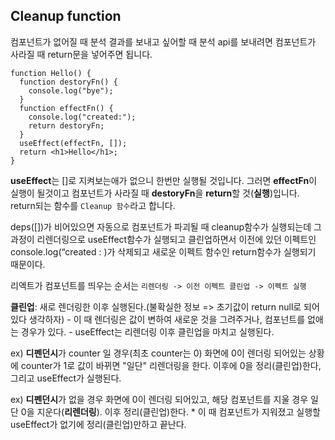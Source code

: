 ## Cleanup function

컴포넌트가 없어질 때 분석 결과를 보내고 싶어할 때 분석 api를 보내려면 컴포넌트가 사라질 때 return문을 넣어주면 됩니다.

```react
function Hello() {
  function destoryFn() {
    console.log("bye");
  }
  function effectFn() {
    console.log("created:");
    return destoryFn;
  }
  useEffect(effectFn, []);
  return <h1>Hello</h1>;
}
```

**useEffect**는 []로 지켜보는애가 없으니 한번만 실행될 것입니다. 그러면 **effectFn**이 실행이 될것이고 컴포넌트가 사라질 때 **destoryFn**을 **return**할 것(**실행**)입니다. return되는 함수를 `Cleanup 함수`라고 합니다.

deps([])가 비어있으면 자동으로 컴포넌트가 파괴될 때 cleanup함수가 실행되는데 그 과정이 리렌더링으로 useEffect함수가 실행되고 클린업하면서 이전에 있던 이펙트인 console.log(“created : )가 삭제되고 새로운 이펙트 함수인 return함수가 실행되기 때문이다.

리엑트가 컴포넌트를 띄우는 순서는 `리렌더링 -> 이전 이펙트 클린업 -> 이펙트 실행`

**클린업**: 새로 렌더링한 이후 실행된다.(불확실한 정보 => 초기값이 return null로 되어있다 생각하자)
\- 이 때 렌더링은 값이 변하여 새로운 것을 그려주거나, 컴포넌트를 없애는 경우가 있다.
\- useEffect는 리렌더링 이후 클린업을 마치고 실행된다.

ex) **디펜던시**가 counter 일 경우(최초 counter는 0)
화면에 0이 렌더링 되어있는 상황에 counter가 1로 값이 바뀌면 "일단" 리렌더링을 한다.
이후에 0을 정리(클린업)한다, 그리고 useEffect가 실행된다.

ex) **디펜던시**가 없을 경우
화면에 0이 렌더링 되어있고, 해당 컴포넌트를 지울 경우 일단 0을 지운다(**리렌더링**).
이후 정리(클린업)한다.
\* 이 때 컴포넌트가 지워졌고 실행할 useEffect가 없기에 정리(클린업)만하고 끝난다.

